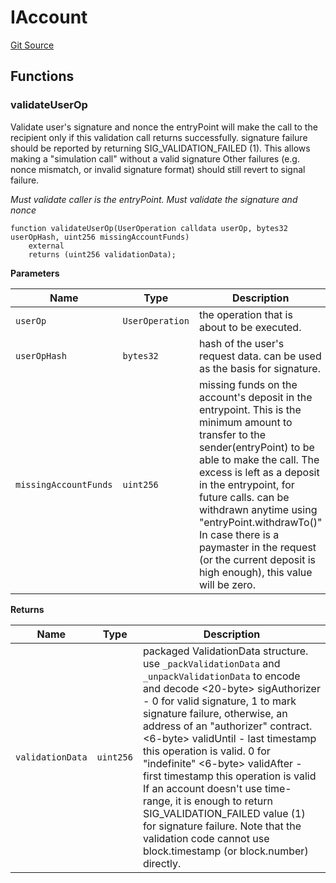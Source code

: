 # IAccount
[Git Source](https://github.com/TrueWallet/contracts/blob/5a052bc82f5ecbfdc3b7fb992a66fa5b770bcc4b/src/interfaces/IAccount.sol)


## Functions
### validateUserOp

Validate user's signature and nonce
the entryPoint will make the call to the recipient only if this validation call returns successfully.
signature failure should be reported by returning SIG_VALIDATION_FAILED (1).
This allows making a "simulation call" without a valid signature
Other failures (e.g. nonce mismatch, or invalid signature format) should still revert to signal failure.

*Must validate caller is the entryPoint.
Must validate the signature and nonce*


```solidity
function validateUserOp(UserOperation calldata userOp, bytes32 userOpHash, uint256 missingAccountFunds)
    external
    returns (uint256 validationData);
```
**Parameters**

|Name|Type|Description|
|----|----|-----------|
|`userOp`|`UserOperation`|the operation that is about to be executed.|
|`userOpHash`|`bytes32`|hash of the user's request data. can be used as the basis for signature.|
|`missingAccountFunds`|`uint256`|missing funds on the account's deposit in the entrypoint. This is the minimum amount to transfer to the sender(entryPoint) to be able to make the call. The excess is left as a deposit in the entrypoint, for future calls. can be withdrawn anytime using "entryPoint.withdrawTo()" In case there is a paymaster in the request (or the current deposit is high enough), this value will be zero.|

**Returns**

|Name|Type|Description|
|----|----|-----------|
|`validationData`|`uint256`|packaged ValidationData structure. use `_packValidationData` and `_unpackValidationData` to encode and decode <20-byte> sigAuthorizer - 0 for valid signature, 1 to mark signature failure, otherwise, an address of an "authorizer" contract. <6-byte> validUntil - last timestamp this operation is valid. 0 for "indefinite" <6-byte> validAfter - first timestamp this operation is valid If an account doesn't use time-range, it is enough to return SIG_VALIDATION_FAILED value (1) for signature failure. Note that the validation code cannot use block.timestamp (or block.number) directly.|


